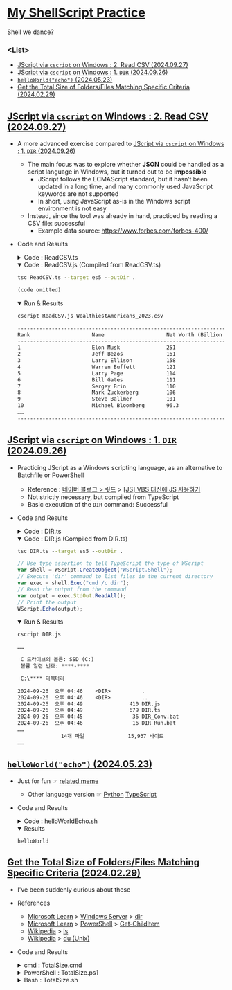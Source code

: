 # [My ShellScript Practice](../README.md#my-shellscript-practice)

Shell we dance?


### \<List>

- [JScript via `cscript` on Windows : 2. Read CSV (2024.09.27)](#jscript-via-cscript-on-windows--2-read-csv-20240926)
- [JScript via `cscript` on Windows : 1. `DIR` (2024.09.26)](#jscript-via-cscript-on-windows--1-dir-20240926)
- [`helloWorld("echo")` (2024.05.23)](#helloworldecho-20240523)
- [Get the Total Size of Folders/Files Matching Specific Criteria (2024.02.29)](#get-the-total-size-of-foldersfiles-matching-specific-criteria-20240229)



## [JScript via `cscript` on Windows : 2. Read CSV (2024.09.27)](#list)

- A more advanced exercise compared to [JScript via `cscript` on Windows : 1. `DIR` (2024.09.26)](#jscript-via-cscript-on-windows--1-dir-20240926)
  - The main focus was to explore whether **JSON** could be handled as a script language in Windows, but it turned out to be **impossible**
    - JScript follows the ECMAScript standard, but it hasn’t been updated in a long time, and many commonly used JavaScript keywords are not supported
    - In short, using JavaScript as-is in the Windows script environment is not easy
  - Instead, since the tool was already in hand, practiced by reading a CSV file: successful
    - Example data source: https://www.forbes.com/forbes-400/
- Code and Results
  <details>
    <summary>Code : ReadCSV.ts</summary>

  ```ts
  const COLUMN_WIDTH: number = 24; // Fixed column width for each cell in the output
  ```
  ```ts
  // Create FileSystemObject
  var fso: any = WScript.CreateObject("Scripting.FileSystemObject");

  // Get the command-line arguments
  var args: any = WScript.Arguments;

  // Check if the CSV file path is provided as an argument
  if (args.length < 1) {
      WScript.Echo("Usage: cscript JScript_RunViaCscript.js <csvFileName>");
      WScript.Quit(1);
  }
  ```
  ```ts
  // Get the CSV file name from the argument
  var csvFileName: string = args.Item(0);

  // Get the current folder where the script is running
  var scriptFullPath: string = WScript.ScriptFullName;
  var currentFolder: string = fso.GetParentFolderName(scriptFullPath);

  // Construct the full path to the CSV file
  var csvFilePath: string = fso.BuildPath(currentFolder, csvFileName);

  // Exit early if the file doesn't exist
  if (!fso.FileExists(csvFilePath)) {
      WScript.Echo("File not found: " + csvFilePath);
      WScript.Quit(1);
  }
  ```
  ```ts
  // Function to read CSV content from file
  function readCsvFile(filePath: string): string {
      var file = fso.OpenTextFile(filePath, 1); // 1 = ForReading
      var content = file.ReadAll();
      file.Close();
      return content;
  }
  ```
  ```ts
  // Function to manually trim whitespace from both ends of a string
  function manualTrim(str: string): string {
      var start: number = 0;
      var end: number = str.length - 1;

      while (start <= end && (str.charAt(start) === ' ' || str.charAt(start) === '\t')) {
          start++;
      }
      while (end >= start && (str.charAt(end) === ' ' || str.charAt(end) === '\t')) {
          end--;
      }
      return str.substring(start, end + 1);
  }
  ```
  ```ts
  // Function to pad a string to a specified width by appending spaces
  function padString(str: string, width: number): string {
      str = manualTrim(str); // Trim the string first
      var paddedString: string = str;
      while (paddedString.length < width) {
          paddedString += " "; // Append spaces until reaching the desired width
      }
      return paddedString;
  }
  ```
  ```ts
  // Function to print the separator line
  function printSeparatorLine(columns: number) {
      var separatorLine: string = "";
      for (var i = 0; i < columns * COLUMN_WIDTH; i++) {
          separatorLine += "-";
      }
      WScript.Echo(separatorLine);
  }
  ```
  ```ts
  // Function to print headers
  function printHeaders(headers: string[]) {
      var headerOutput: string = "";
      for (var h = 0; h < headers.length; h++) {
          headerOutput += padString(headers[h], COLUMN_WIDTH);
      }
      WScript.Echo(headerOutput);
  }
  ```
  ```ts
  // Function to process CSV content
  function processCsvContent(csvContent: string) {
      var lines: string[] = csvContent.split("\r\n");
      var headers: string[] = lines[0].split(",");

      printSeparatorLine(headers.length);
      printHeaders(headers);
      printSeparatorLine(headers.length);

      for (var i = 1; i < lines.length; i++) {
          var line: string = lines[i];
          var trimmedLine: string = manualTrim(line);
          if (trimmedLine !== "") {
              var row: string[] = trimmedLine.split(",");
              var record: string = "";
              for (var j = 0; j < headers.length; j++) {
                  record += padString(row[j] ? manualTrim(row[j]) : "N/A", COLUMN_WIDTH);
              }
              WScript.Echo(record);
          }
      }

      printSeparatorLine(headers.length);
  }
  ```
  ```ts
  // Main execution flow
  var csvContent: string = readCsvFile(csvFilePath);
  processCsvContent(csvContent);
  ```
  </details>
  <details open="">
    <summary>Code : ReadCSV.js (Compiled from ReadCSV.ts)</summary>

  ```bat
  tsc ReadCSV.ts --target es5 --outDir .
  ```
  ```txt
  (code omitted)
  ```
  </details>
  <details open="">
    <summary>Run & Results</summary>

  ```bat
  cscript ReadCSV.js WealthiestAmericans_2023.csv
  ```
  ```txt
  ------------------------------------------------------------------------------------------------------------------------------------------------
  Rank                    Name                    Net Worth (Billion $)   Age                     State                   Source
  ------------------------------------------------------------------------------------------------------------------------------------------------
  1                       Elon Musk               251                     52                      Texas                   Tesla & SpaceX
  2                       Jeff Bezos              161                     59                      Washington              Amazon
  3                       Larry Ellison           158                     79                      California              Oracle
  4                       Warren Buffett          121                     93                      Nebraska                Berkshire Hathaway
  5                       Larry Page              114                     50                      California              Google
  6                       Bill Gates              111                     67                      Washington              Microsoft
  7                       Sergey Brin             110                     50                      California              Google
  8                       Mark Zuckerberg         106                     39                      California              Facebook
  9                       Steve Ballmer           101                     67                      Washington              Microsoft
  10                      Michael Bloomberg       96.3                    81                      New York                Bloomberg LP
  ……
  ------------------------------------------------------------------------------------------------------------------------------------------------
  ```
  </details>


## [JScript via `cscript` on Windows : 1. `DIR` (2024.09.26)](#list)

- Practicing JScript as a Windows scripting language, as an alternative to Batchfile or PowerShell
  - Reference : [네이버 블로그 > 릿드](https://blog.naver.com/jktk1/) > [[JS] VBS 대신에 JS 사용하기](https://blog.naver.com/jktk1/223595638352)
  - Not strictly necessary, but compiled from TypeScript
  - Basic execution of the `DIR` command: Successful
- Code and Results
  <details>
    <summary>Code : DIR.ts</summary>

  ```ts
  // Define interfaces for better type checking
  interface WScriptShell {
      Exec(command: string): WScriptExec;
  }

  interface WScriptExec {
      StdOut: {
          ReadAll(): string;
      };
  }

  // Use type assertion to tell TypeScript the type of WScript
  const shell: WScriptShell = (WScript as any).CreateObject("WScript.Shell");

  // Execute 'dir' command to list files in the current directory
  const exec: WScriptExec = shell.Exec("cmd /c dir");

  // Read the output from the command
  const output: string = exec.StdOut.ReadAll();

  // Print the output
  (WScript as any).Echo(output);
  ```
  </details>
  <details open="">
    <summary>Code : DIR.js (Compiled from DIR.ts)</summary>

  ```bat
  tsc DIR.ts --target es5 --outDir .
  ```
  ```js
  // Use type assertion to tell TypeScript the type of WScript
  var shell = WScript.CreateObject("WScript.Shell");
  // Execute 'dir' command to list files in the current directory
  var exec = shell.Exec("cmd /c dir");
  // Read the output from the command
  var output = exec.StdOut.ReadAll();
  // Print the output
  WScript.Echo(output);
  ```
  </details>
  <details open="">
    <summary>Run & Results</summary>

  ```bat
  cscript DIR.js
  ```
  ```txt
  ……

   C 드라이브의 볼륨: SSD (C:)
   볼륨 일련 번호: ****-****

   C:\**** 디렉터리

  2024-09-26  오후 04:46    <DIR>          .
  2024-09-26  오후 04:46    <DIR>          ..
  2024-09-26  오후 04:49               410 DIR.js
  2024-09-26  오후 04:49               679 DIR.ts
  2024-09-26  오후 04:45                36 DIR_Conv.bat
  2024-09-26  오후 04:46                16 DIR_Run.bat
  ……
                14개 파일              15,937 바이트
  ……
  ```
  </details>


## [`helloWorld("echo")` (2024.05.23)](#list)

- Just for fun ☞ [related meme](https://www.reddit.com/r/ProgrammerHumor/comments/13u2mfm/_/)
  - Other language version ☞ [Python](/Python/README.md#hello_worldprint-20240523) [TypeScript](https://github.com/kimpro82/MyWebPractice/blob/main/TypeScript/README.md#helloworldconsolelog-20240523)
- Code and Results
  <details>
    <summary>Code : helloWorldEcho.sh</summary>

  ```bash
  #!/bin/bash
  ```
  ```bash
  helloWorld() {
      # Retrieves the current function name and calls the given function dynamically.
      #
      # Arguments:
      #     funcName (str): The name of the function to call.
      # Returns:
      #     None
      local funcName=$1
      local currentFuncName="${FUNCNAME[0]}"

      # Invokes the function with the given name and passes the current function name as an argument.
      "$funcName" "$currentFuncName"
  }
  ```
  ```bash
  # Call the helloWorld function.
  helloWorld "echo"
  ```
  </details>
  <details open="">
    <summary>Results</summary>

  ```shell
  helloWorld
  ```
  </details>


## [Get the Total Size of Folders/Files Matching Specific Criteria (2024.02.29)](#list)

- I've been suddenly curious about these
- References
  - [Microsoft Learn](https://learn.microsoft.com/) > [Windows Server](https://learn.microsoft.com/windows-server/) > [dir](https://learn.microsoft.com/windows-server/administration/windows-commands/dir)
  - [Microsoft Learn](https://learn.microsoft.com/) > [PowerShell](https://learn.microsoft.com/powershell/) > [Get-ChildItem](https://learn.microsoft.com/powershell/module/microsoft.powershell.management/get-childitem)
  - [Wikipedia](https://en.wikipedia.org/) > [ls](https://en.wikipedia.org/wiki/Ls)
  - [Wikipedia](https://en.wikipedia.org/) > [du (Unix)](https://en.wikipedia.org/wiki/Du_(Unix))
- Code and Results
  <details>
    <summary>cmd : TotalSize.cmd</summary>

  ```cmd
  dir
  ```
  ```cmd
  C 드라이브의 볼륨: SSD (C:)
  볼륨 일련 번호: ****-****

  C:\****\MyPractice\Shell 디렉터리

  2024-03-01  오전 01:52    <DIR>          .
  2024-03-01  오전 01:52    <DIR>          ..
  2024-03-01  오전 02:13               104 TotalSize.cmd
  2024-03-01  오전 02:17               183 TotalSize.ps1
  2024-03-01  오전 02:18               164 TotalSize.sh
                3개 파일                 451 바이트
                2개 디렉터리   4,160,643,072 바이트 남음
  ```

  ```cmd
  dir *.cmd
  ```
  ```cmd
  C 드라이브의 볼륨: SSD (C:)
  볼륨 일련 번호: ****-****

  C:\****\MyPractice\Shell 디렉터리

  2024-03-01  오전 02:13               104 TotalSize.cmd
                1개 파일                 104 바이트
                0개 디렉터리   4,164,726,784 바이트 남음
  ```
  </details>
  <details>
    <summary>PowerShell : TotalSize.ps1</summary>

  ```powershell
  get-childitem
  ```
  ```powershell
      디렉터리: C:\****\MyPractice\Shell


  Mode                LastWriteTime     Length Name
  ----                -------------     ------ ----
  -a---      2024-03-01   오전 2:13        104 TotalSize.cmd
  -a---      2024-03-01   오전 2:17        183 TotalSize.ps1
  -a---      2024-03-01   오전 2:18        164 TotalSize.sh
  ```

  ```powershell
  get-childitem *.ps1
  ```
  ```powershell
  -a---      2024-03-01   오전 2:17        183 TotalSize.ps1
  ```

  ```powershell
  get-childitem | measure-object -property length -sum
  ```
  ```powershell
  Count    : 3
  Average  :
  Sum      : 451
  Maximum  :
  Minimum  :
  Property : Length
  ```
  </details>
  <details>
    <summary>Bash : TotalSize.sh</summary>

  ```bash
  ls -l
  ```
  ```bash
  total 3
  -rw-r--r-- 1 fya 197609 104 Mar  1 02:13 TotalSize.cmd
  -rw-r--r-- 1 fya 197609 183 Mar  1 02:17 TotalSize.ps1
  -rwxr-xr-x 1 fya 197609 164 Mar  1 02:18 TotalSize.sh
  ```
  
  ```bash
  du -c 
  ```
  ```bash
  3       .
  3       total
  ```
  
  ```bash
  du -ch
  ```
  ```bash
  3.0K    .
  3.0K    total
  ```

  ```bash
  du -cb
  ```
  ```bash
  451     .
  451     total
  ```

  ```bash
  du -cb *
  ```
  ```bash
  104     TotalSize.cmd
  183     TotalSize.ps1
  164     TotalSize.sh
  451     total
  ```

  ```bash
  du -cb *.sh
  ```
  ```bash
  164     TotalSize.sh
  164     total
  ```
  </details>

